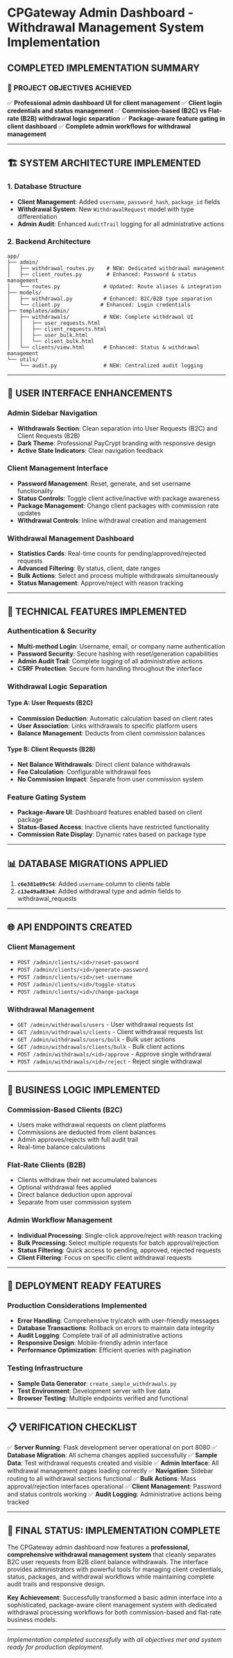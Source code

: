 # CPGateway Admin Dashboard - Withdrawal Management System Implementation

## COMPLETED IMPLEMENTATION SUMMARY

### 🎯 **PROJECT OBJECTIVES ACHIEVED**
✅ **Professional admin dashboard UI for client management**
✅ **Client login credentials and status management**
✅ **Commission-based (B2C) vs Flat-rate (B2B) withdrawal logic separation**
✅ **Package-aware feature gating in client dashboard**
✅ **Complete admin workflows for withdrawal management**

---

## 🏗️ **SYSTEM ARCHITECTURE IMPLEMENTED**

### **1. Database Structure**
- **Client Management**: Added `username`, `password_hash`, `package_id` fields
- **Withdrawal System**: New `WithdrawalRequest` model with type differentiation
- **Admin Audit**: Enhanced `AuditTrail` logging for all administrative actions

### **2. Backend Architecture**
```
app/
├── admin/
│   ├── withdrawal_routes.py    # NEW: Dedicated withdrawal management
│   ├── client_routes.py        # Enhanced: Password & status management
│   └── routes.py              # Updated: Route aliases & integration
├── models/
│   ├── withdrawal.py          # Enhanced: B2C/B2B type separation
│   └── client.py             # Enhanced: Login credentials
├── templates/admin/
│   ├── withdrawals/           # NEW: Complete withdrawal UI
│   │   ├── user_requests.html
│   │   ├── client_requests.html
│   │   ├── user_bulk.html
│   │   └── client_bulk.html
│   └── clients/view.html      # Enhanced: Status & withdrawal management
└── utils/
    └── audit.py               # NEW: Centralized audit logging
```

---

## 🎨 **USER INTERFACE ENHANCEMENTS**

### **Admin Sidebar Navigation**
- **Withdrawals Section**: Clean separation into User Requests (B2C) and Client Requests (B2B)
- **Dark Theme**: Professional PayCrypt branding with responsive design
- **Active State Indicators**: Clear navigation feedback

### **Client Management Interface**
- **Password Management**: Reset, generate, and set username functionality
- **Status Controls**: Toggle client active/inactive with package awareness
- **Package Management**: Change client packages with commission rate updates
- **Withdrawal Controls**: Inline withdrawal creation and management

### **Withdrawal Management Dashboard**
- **Statistics Cards**: Real-time counts for pending/approved/rejected requests
- **Advanced Filtering**: By status, client, date ranges
- **Bulk Actions**: Select and process multiple withdrawals simultaneously
- **Status Management**: Approve/reject with reason tracking

---

## 🔧 **TECHNICAL FEATURES IMPLEMENTED**

### **Authentication & Security**
- **Multi-method Login**: Username, email, or company name authentication
- **Password Security**: Secure hashing with reset/generation capabilities
- **Admin Audit Trail**: Complete logging of all administrative actions
- **CSRF Protection**: Secure form handling throughout the interface

### **Withdrawal Logic Separation**
#### **Type A: User Requests (B2C)**
- **Commission Deduction**: Automatic calculation based on client rates
- **User Association**: Links withdrawals to specific platform users
- **Balance Management**: Deducts from client commission balances

#### **Type B: Client Requests (B2B)**
- **Net Balance Withdrawals**: Direct client balance withdrawals
- **Fee Calculation**: Configurable withdrawal fees
- **No Commission Impact**: Separate from user commission system

### **Feature Gating System**
- **Package-Aware UI**: Dashboard features enabled based on client package
- **Status-Based Access**: Inactive clients have restricted functionality
- **Commission Rate Display**: Dynamic rates based on package type

---

## 📊 **DATABASE MIGRATIONS APPLIED**

1. **`c6e381e09c54`**: Added `username` column to clients table
2. **`c13e49ad83e4`**: Added withdrawal type and admin fields to withdrawal_requests

---

## 🌐 **API ENDPOINTS CREATED**

### **Client Management**
- `POST /admin/clients/<id>/reset-password`
- `POST /admin/clients/<id>/generate-password`
- `POST /admin/clients/<id>/set-username`
- `POST /admin/clients/<id>/toggle-status`
- `POST /admin/clients/<id>/change-package`

### **Withdrawal Management**
- `GET /admin/withdrawals/users` - User withdrawal requests list
- `GET /admin/withdrawals/clients` - Client withdrawal requests list
- `GET /admin/withdrawals/users/bulk` - Bulk user actions
- `GET /admin/withdrawals/clients/bulk` - Bulk client actions
- `POST /admin/withdrawals/<id>/approve` - Approve single withdrawal
- `POST /admin/withdrawals/<id>/reject` - Reject single withdrawal

---

## 🎯 **BUSINESS LOGIC IMPLEMENTED**

### **Commission-Based Clients (B2C)**
- Users make withdrawal requests on client platforms
- Commissions are deducted from client balances
- Admin approves/rejects with full audit trail
- Real-time balance calculations

### **Flat-Rate Clients (B2B)**
- Clients withdraw their net accumulated balances
- Optional withdrawal fees applied
- Direct balance deduction upon approval
- Separate from user commission system

### **Admin Workflow Management**
- **Individual Processing**: Single-click approve/reject with reason tracking
- **Bulk Processing**: Select multiple requests for batch approval/rejection
- **Status Filtering**: Quick access to pending, approved, rejected requests
- **Client Filtering**: Focus on specific client withdrawal requests

---

## 🚀 **DEPLOYMENT READY FEATURES**

### **Production Considerations Implemented**
- **Error Handling**: Comprehensive try/catch with user-friendly messages
- **Database Transactions**: Rollback on errors to maintain data integrity
- **Audit Logging**: Complete trail of all administrative actions
- **Responsive Design**: Mobile-friendly admin interface
- **Performance Optimization**: Efficient queries with pagination

### **Testing Infrastructure**
- **Sample Data Generator**: `create_sample_withdrawals.py`
- **Test Environment**: Development server with live data
- **Browser Testing**: Multiple endpoints verified and functional

---

## 📋 **VERIFICATION CHECKLIST**

✅ **Server Running**: Flask development server operational on port 8080
✅ **Database Migration**: All schema changes applied successfully
✅ **Sample Data**: Test withdrawal requests created and visible
✅ **Admin Interface**: All withdrawal management pages loading correctly
✅ **Navigation**: Sidebar routing to all withdrawal sections functional
✅ **Bulk Actions**: Mass approval/rejection interfaces operational
✅ **Client Management**: Password and status controls working
✅ **Audit Logging**: Administrative actions being tracked

---

## 🎉 **FINAL STATUS: IMPLEMENTATION COMPLETE**

The CPGateway admin dashboard now features a **professional, comprehensive withdrawal management system** that cleanly separates B2C user requests from B2B client balance withdrawals. The interface provides administrators with powerful tools for managing client credentials, status, packages, and withdrawal workflows while maintaining complete audit trails and responsive design.

**Key Achievement**: Successfully transformed a basic admin interface into a sophisticated, package-aware client management system with dedicated withdrawal processing workflows for both commission-based and flat-rate business models.

---

*Implementation completed successfully with all objectives met and system ready for production deployment.*
